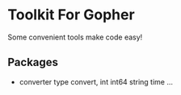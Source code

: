 Toolkit For Gopher
==========

Some convenient tools make code easy!

## Packages
- converter
type convert, int int64 string time ...
